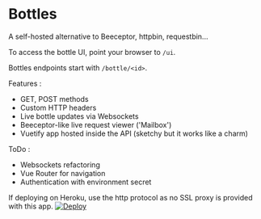 # Bottles

A self-hosted alternative to Beeceptor, httpbin, requestbin...

To access the bottle UI, point your browser to `/ui`.

Bottles endpoints start with `/bottle/<id>`.

Features :
* GET, POST methods
* Custom HTTP headers
* Live bottle updates via Websockets
* Beeceptor-like live request viewer ('Mailbox')
* Vuetify app hosted inside the API (sketchy but it works like a charm)

ToDo :
* Websockets refactoring
* Vue Router for navigation
* Authentication with environment secret

If deploying on Heroku, use the http protocol as no SSL proxy is provided with this app.
[![Deploy](https://www.herokucdn.com/deploy/button.svg)](https://heroku.com/deploy?template=https://github.com/mrsheepsheep/bottles/tree/heroku-one-click)